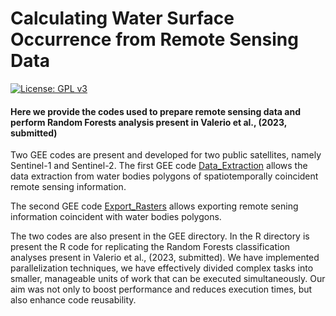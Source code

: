 # Calculating Water Surface Occurrence from Remote Sensing Data

[![License: GPL v3](https://img.shields.io/badge/License-GPLv3-blue.svg)](https://www.gnu.org/licenses/gpl-3.0)

#### Here we provide the codes used to prepare remote sensing data and perform Random Forests analysis present in Valerio et al., (2023, submitted)

Two GEE codes are present and developed for two public satellites, namely Sentinel-1 and Sentinel-2.
The first GEE code [Data_Extraction](https://code.earthengine.google.com/e0033f21447392da736fba2ee19ac42a) allows the data extraction from water bodies polygons of spatiotemporally coincident remote sensing information.

The second GEE code [Export_Rasters](https://code.earthengine.google.com/e0033f21447392da736fba2ee19ac42a) allows exporting remote sening information coincident with water bodies polygons.

The two codes are also present in the GEE directory.
In the R directory is present the R code for replicating the Random Forests classification analyses present in Valerio et al., (2023, submitted). 
We have implemented parallelization techniques, we have effectively divided complex tasks into smaller, manageable units of work that can be executed simultaneously. Our aim was not only to boost performance and reduces execution times, but also enhance code reusability.
